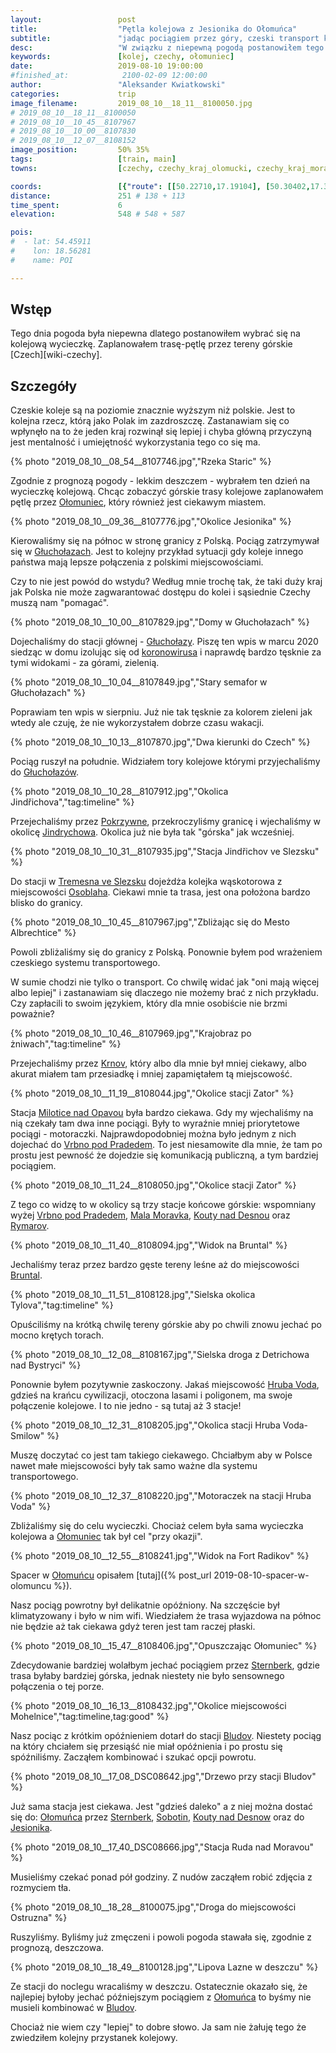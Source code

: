 ```yaml
---
layout:                 post
title:                  "Pętla kolejowa z Jesionika do Ołomuńca"
subtitle:               "jadąc pociągiem przez góry, czeski transport kolejowy to inny świat"
desc:                   "W związku z niepewną pogodą postanowiłem tego dnia wybrać się na kolejową wycieczkę przez czeskie góry do Ołomuńca. Chciałem zobaczyć jak działa czeski transport kolejowy oraz ocenić widokowość tych linii."
keywords:               [kolej, czechy, ołomuniec]
date:                   2019-08-10 19:00:00
#finished_at:            2100-02-09 12:00:00
author:                 "Aleksander Kwiatkowski"
categories:             trip
image_filename:         2019_08_10__18_11__8100050.jpg
# 2019_08_10__18_11__8100050
# 2019_08_10__10_45__8107967
# 2019_08_10__10_00__8107830
# 2019_08_10__12_07__8108152
image_position:         50% 35%
tags:                   [train, main]
towns:                  [czechy, czechy_kraj_olomucki, czechy_kraj_morawsko_slaski, opolskie]

coords:                 [{"route": [[50.22710,17.19104], [50.30402,17.32237], [50.31871,17.39343], [50.24587,17.54587], [50.08962,17.68285], [49.98201,17.46793], [49.81283,17.39515], [49.73734,17.44219], [49.66961,17.43807], [49.59356,17.35567], [49.59801,17.27602], [49.65850,17.24443], [49.76684,16.94849], [49.87670,16.88257], [49.96402,16.86987], [50.06792,16.92995], [50.11253,17.00376], [50.18744,17.05269], [50.22391,17.10504], [50.22699,17.19173]], "type": "train"}]
distance:               251 # 138 + 113
time_spent:             6
elevation:              548 # 548 + 587

pois:
#  - lat: 54.45911
#    lon: 18.56281
#    name: POI

---
```


[wiki-olomuniec]: https://pl.wikipedia.org/wiki/O%C5%82omuniec
[wiki-jesionik]: https://pl.wikipedia.org/wiki/Jesionik
[wiki-olomuniec]: https://pl.wikipedia.org/wiki/O%C5%82omuniec
[wiki-jindrichow]: https://pl.wikipedia.org/wiki/Jind%C5%99ichov_(powiat_Brunt%C3%A1l)
[wiki-czech]: https://pl.wikipedia.org/wiki/Czechy
[wiki-glucholazy]: https://pl.wikipedia.org/wiki/G%C5%82ucho%C5%82azy
[wiki-glucholazy-stacja]: https://pl.wikipedia.org/wiki/G%C5%82ucho%C5%82azy_(stacja_kolejowa)
[wiki-pokrzywna]: https://pl.wikipedia.org/wiki/Pokrzywna_(wojew%C3%B3dztwo_opolskie)
[wiki-tremesna]: https://pl.wikipedia.org/wiki/T%C5%99eme%C5%A1n%C3%A1
[wiki-osoblaha]:https://pl.wikipedia.org/wiki/Osob%C5%82oga_(wie%C5%9B)
[wiki-krnov]: https://pl.wikipedia.org/wiki/Karni%C3%B3w
[wiki-milotice-nad-opavou]: https://pl.wikipedia.org/wiki/Milotice_nad_Opavou_(stacja_kolejowa)
[wiki-vrbno]: https://pl.wikipedia.org/wiki/Vrbno_pod_Prad%C4%9Bdem
[wiki-mala-moravka]: https://pl.wikipedia.org/wiki/Mal%C3%A1_Mor%C3%A1vka
[wiki-kouty-nad-desnou]: https://pl.wikipedia.org/wiki/Kouty_nad_Desnou
[wiki-rymarov]: https://pl.wikipedia.org/wiki/R%C3%BDma%C5%99ov
[wiki-bruntal]: https://pl.wikipedia.org/wiki/Brunt%C3%A1l
[wiki-hruba-voda]: https://pl.wikipedia.org/wiki/Hrub%C3%A1_Voda
[wiki-sternberk]: https://pl.wikipedia.org/wiki/%C5%A0ternberk
[wiki-bludow]: https://pl.wikipedia.org/wiki/Bludov_(powiat_%C5%A0umperk)
[wiki-sobotin]: https://pl.wikipedia.org/wiki/Sobot%C3%ADn

## Wstęp

Tego dnia pogoda była niepewna dlatego postanowiłem wybrać się na kolejową
wycieczkę. Zaplanowałem trasę-pętlę przez tereny górskie [Czech][wiki-czechy].

## Szczegóły

Czeskie koleje są na poziomie znacznie wyższym niż polskie. Jest to kolejna rzecz,
którą jako Polak im zazdroszczę. Zastanawiam się co wpłynęło na to że jeden
kraj rozwinął się lepiej i chyba główną przyczyną jest mentalność i umiejętność
wykorzystania tego co się ma.

{% photo "2019_08_10__08_54__8107746.jpg","Rzeka Staric" %}

Zgodnie z prognozą pogody - lekkim deszczem - wybrałem ten dzień na wycieczkę
kolejową. Chcąc zobaczyć górskie trasy kolejowe zaplanowałem pętlę przez
[Ołomuniec][wiki-olomuniec], który również jest ciekawym miastem.

{% photo "2019_08_10__09_36__8107776.jpg","Okolice Jesionika" %}

Kierowaliśmy się na północ w stronę granicy z Polską. Pociąg zatrzymywał się
w [Głuchołazach][wiki-glucholazy]. Jest to kolejny przykład sytuacji gdy koleje
innego państwa mają lepsze połączenia z polskimi miejscowościami.

Czy to nie jest powód do wstydu? Według mnie trochę tak, że taki duży kraj jak
Polska nie może zagwarantować dostępu do kolei i sąsiednie Czechy muszą
nam "pomagać".

{% photo "2019_08_10__10_00__8107829.jpg","Domy w Głuchołazach" %}

[wiki-koronawirus]: https://pl.wikipedia.org/wiki/SARS-CoV-2

Dojechaliśmy do stacji głównej - [Głuchołazy][wiki-glucholazy-stacja].
Piszę ten wpis w marcu 2020 siedząc w domu izolując się od
[koronowirusa][wiki-koronawirus] i naprawdę bardzo tęsknie za tymi
widokami - za górami, zielenią.

{% photo "2019_08_10__10_04__8107849.jpg","Stary semafor w Głuchołazach" %}

Poprawiam ten wpis w sierpniu. Już nie tak
tęsknie za kolorem zieleni jak wtedy ale czuję, że nie wykorzystałem dobrze
czasu wakacji.

{% photo "2019_08_10__10_13__8107870.jpg","Dwa kierunki do Czech" %}

Pociąg ruszył na południe. Widziałem tory kolejowe którymi przyjechaliśmy
do [Głuchołazów][wiki-glucholazy].

{% photo "2019_08_10__10_28__8107912.jpg","Okolica Jindřichova","tag:timeline" %}

Przejechaliśmy przez [Pokrzywne][wiki-pokrzywna], przekroczyliśmy granicę i
wjechaliśmy w okolicę [Jindrychowa][wiki-jindrichow]. Okolica już nie była
tak "górska" jak wcześniej.

{% photo "2019_08_10__10_31__8107935.jpg","Stacja Jindřichov ve Slezsku" %}

Do stacji w [Tremesna ve Slezsku][wiki-tremesna] dojeżdża kolejka wąskotorowa z
miejscowości [Osoblaha][wiki-osoblaha]. Ciekawi mnie ta trasa, jest ona
położona bardzo blisko do granicy.

{% photo "2019_08_10__10_45__8107967.jpg","Zbliżając się do Mesto Albrechtice" %}

Powoli zbliżaliśmy się do granicy z Polską. Ponownie byłem pod wrażeniem
czeskiego systemu transportowego.

W sumie chodzi nie tylko o transport. Co chwilę widać jak "oni mają więcej
albo lepiej" i zastanawiam się dlaczego nie możemy brać z nich przykładu.
Czy zapłacili to swoim językiem, który dla mnie osobiście nie brzmi poważnie?

{% photo "2019_08_10__10_46__8107969.jpg","Krajobraz po żniwach","tag:timeline" %}

Przejechaliśmy przez [Krnov][wiki-krnov], który albo dla mnie był mniej ciekawy,
albo akurat miałem tam przesiadkę i mniej zapamiętałem tą miejscowość.

{% photo "2019_08_10__11_19__8108044.jpg","Okolice stacji Zator" %}

Stacja [Milotice nad Opavou][wiki-milotice-nad-opavou] była bardzo
ciekawa. Gdy my wjechaliśmy na nią czekały tam dwa inne pociągi.
Były to wyraźnie mniej priorytetowe pociągi - motoraczki. Najprawdopodobniej
można było jednym z nich dojechać do [Vrbno pod Pradedem][wiki-vrbno].
To jest niesamowite dla mnie, że tam po prostu jest pewność że dojedzie
się komunikacją publiczną, a tym bardziej pociągiem.

{% photo "2019_08_10__11_24__8108050.jpg","Okolice stacji Zator" %}

Z tego co widzę to w okolicy są trzy stacje końcowe górskie: wspomniany wyżej
[Vrbno pod Pradedem][wiki-vrbno], [Mala Moravka][wiki-mala-moravka],
[Kouty nad Desnou][wiki-kouty-nad-desnou]
oraz [Rymarov][wiki-rymarov].

{% photo "2019_08_10__11_40__8108094.jpg","Widok na Bruntal" %}

Jechaliśmy teraz przez bardzo gęste tereny leśne aż do miejscowości [Bruntal][wiki-bruntal].

{% photo "2019_08_10__11_51__8108128.jpg","Sielska okolica Tylova","tag:timeline" %}

Opuściliśmy na krótką chwilę tereny górskie aby po chwili znowu jechać po mocno
krętych torach.

{% photo "2019_08_10__12_08__8108167.jpg","Sielska droga z Detrichowa nad Bystryci" %}

Ponownie byłem pozytywnie zaskoczony. Jakaś miejscowość [Hruba Voda][wiki-hruba-voda],
gdzieś na krańcu cywilizacji, otoczona lasami i poligonem, ma swoje połączenie
kolejowe. I to nie jedno - są tutaj aż 3 stacje!

{% photo "2019_08_10__12_31__8108205.jpg","Okolica stacji Hruba Voda-Smilow" %}

Muszę doczytać co jest tam takiego ciekawego. Chciałbym aby w Polsce
nawet małe miejscowości były tak samo ważne dla systemu transportowego.

{% photo "2019_08_10__12_37__8108220.jpg","Motoraczek na stacji Hruba Voda" %}

Zbliżaliśmy się do celu wycieczki. Chociaż celem była sama wycieczka kolejowa a
[Ołomuniec][wiki-olomuniec] tak był cel "przy okazji".

{% photo "2019_08_10__12_55__8108241.jpg","Widok na Fort Radikov" %}

Spacer w [Ołomuńcu][wiki-olomuniec] opisałem
[tutaj]({% post_url 2019-08-10-spacer-w-olomuncu %}).

Nasz pociąg powrotny był delikatnie opóźniony. Na szczęście był klimatyzowany
i było w nim wifi. Wiedziałem że trasa wyjazdowa na północ nie będzie aż tak ciekawa
gdyż teren jest tam raczej płaski.

{% photo "2019_08_10__15_47__8108406.jpg","Opuszczając Ołomuniec" %}

Zdecydowanie bardziej wolałbym jechać pociągiem przez [Sternberk][wiki-sternberk],
gdzie trasa byłaby bardziej górska, jednak niestety nie było
sensownego połączenia o tej porze.

{% photo "2019_08_10__16_13__8108432.jpg","Okolice miejscowości Mohelnice","tag:timeline,tag:good" %}

Nasz pociąc z krótkim opóźnieniem dotarł do stacji [Bludov][wiki-bludow].
Niestety pociąg na który chciałem się przesiąść nie miał opóźnienia i po prostu
się spóźniliśmy. Zacząłem kombinować i szukać opcji powrotu.

{% photo "2019_08_10__17_08_DSC08642.jpg","Drzewo przy stacji Bludov" %}

Już sama stacja jest ciekawa. Jest "gdzieś daleko" a z niej można dostać się do:
[Ołomuńca][wiki-olomuniec] przez [Sternberk][wiki-sternberk],
[Sobotin][wiki-sobotin], [Kouty nad Desnow][wiki-kouty-nad-desnou]
oraz do [Jesionika][wiki-jesionik].

{% photo "2019_08_10__17_40_DSC08666.jpg","Stacja Ruda nad Moravou" %}

Musieliśmy czekać ponad pół godziny. Z nudów zacząłem robić zdjęcia
z rozmyciem tła.

{% photo "2019_08_10__18_28__8100075.jpg","Droga do miejscowości Ostruzna" %}

Ruszyliśmy. Byliśmy już zmęczeni i powoli pogoda stawała się, zgodnie
z prognozą, deszczowa.

{% photo "2019_08_10__18_49__8100128.jpg","Lipova Lazne w deszczu" %}

Ze stacji do noclegu wracaliśmy w deszczu. Ostatecznie okazało się, że najlepiej byłoby
jechać późniejszym pociągiem z [Ołomuńca][wiki-olomuniec] to byśmy nie
musieli kombinować w [Bludov][wiki-bludow].

Chociaż nie wiem czy "lepiej" to dobre słowo. Ja sam nie żałuję tego że
zwiedziłem kolejny przystanek kolejowy.
